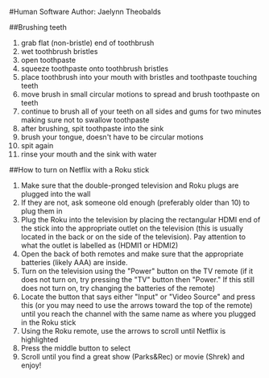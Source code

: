 #Human Software
Author: Jaelynn Theobalds

##Brushing teeth

1. grab flat (non-bristle) end of toothbrush
2. wet toothbrush bristles
2. open toothpaste
3. squeeze toothpaste onto toothbrush bristles
4. place toothbrush into your mouth with bristles and toothpaste touching teeth
5. move brush in small circular motions to spread and brush toothpaste on teeth
6. continue to brush all of your teeth on all sides and gums for two minutes
    making sure not to swallow toothpaste
7. after brushing, spit toothpaste into the sink
8. brush your tongue, doesn't have to be circular motions
9. spit again
10. rinse your mouth and the sink with water


##How to turn on Netflix with a Roku stick

1. Make sure that the double-pronged television and Roku plugs are plugged into
    the wall
2. If they are not, ask someone old enough (preferably older than 10) to plug
    them in
3. Plug the Roku into the television by placing the rectangular HDMI end of the
    stick into the appropriate outlet on the television (this is usually located
    in the back or on the side of the television). Pay attention to what the
    outlet is labelled as (HDMI1 or HDMI2)
4. Open the back of both remotes and make sure that the appropriate batteries
    (likely AAA) are inside.
5. Turn on the television using the "Power" button on the TV remote (if it does
    not turn on, try pressing the "TV" button then "Power." If this still does
    not turn on, try changing the batteries of the remote)
5. Locate the button that says either "Input" or "Video Source" and press this
    (or you may need to use the arrows toward the top of the remote) until you
    reach the channel with the same name as where you plugged in the Roku stick
6. Using the Roku remote, use the arrows to scroll until Netflix is highlighted
7. Press the middle button to select
8. Scroll until you find a great show (Parks&Rec) or movie (Shrek) and enjoy!

